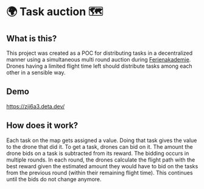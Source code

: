 # 🌍 Task auction 🗺️
## What is this?
This project was created as a POC for distributing tasks in a decentralized manner using a simultaneous multi round auction during [Ferienakademie](https://ferienakademie.de).
Drones having a limited flight time left should distribute tasks among each other in a sensible way.
## Demo
https://zji6a3.deta.dev/
## How does it work?
Each task on the map gets assigned a value. Doing that task gives the value to the drone that did it. To get a task, drones can bid on it. The amount the drone bids on a task is subtracted from its reward.
The bidding occurs in multiple rounds. In each round, the drones calculate the flight path with the best reward given the estimated amount they would have to bid on the tasks from the previous round (within their remaining flight time). This continues until the bids do not change anymore.
